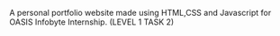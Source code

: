 A personal portfolio website made using HTML,CSS and Javascript for OASIS Infobyte Internship. (LEVEL 1 TASK 2)

